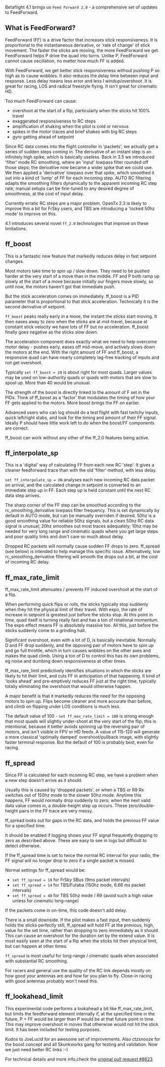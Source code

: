 Betaflight 4.1 brings us `Feed Forward 2.0` - a comprehensive set of updates to FeedForward.

## What is FeedForward?

FeedForward (FF) is a drive factor that increases stick responsiveness.  It is proportional to the instantaneous derivative, or 'rate of change' of stick movement.  The faster the sticks are moving, the more FeedForward we get.  FeedForward helps P drive the quad into turns.  Unlike P, FeedForward cannot cause oscillation, no matter how much FF is added. 

With FeedForward, we get better stick responsiveness without pushing P so high as to cause wobbles.  It also reduces the delay time between input and response.  Less delay means less error and less I windup/overshoot.  It is great for racing, LOS and radical freestyle flying.  It isn't great for cinematic HD.

Too much FeedForward can cause:
- overshoot at the start of a flip, particularly when the sticks hit 100% travel
- exaggerated responsiveness to RC steps
- amplification of shaking when the pilot is cold or nervous
- spikes in the motor traces and brief shakes with big RC steps
- gyro getting ahead of setpoint

Since RC data comes into the flight controller in 'packets', we actually get a series of sudden steps coming in.  The derivative of an instant step is an infinitely high spike, which is basically useless.  Back in 3.5 we introduced 'filter' mode RC smoothing, where an 'input' lowpass filter rounded off those steps; the derivative now became a wider spike that we could use.  We then applied a 'derivative' lowpass over that spike, which smoothed it out into a kind of 'lump' of FF for each incoming step.  AUTO RC filtering adapts the smoothing filters dynamically to the apparent incoming RC step rate; manual setups can be fine-tuned to any desired degree of smoothness, at the cost of input delay.

Currently erratic RC steps are a major problem.  OpenTx 2.3 is likely to improve this a bit for FrSky users, and TBS are introducing a 'locked 50hz mode' to improve on this.

4.1 introduces several novel `ff_2.0` technologies that improve on these limitations.


##  ff_boost

This is a fantastic new feature that markedly reduces delay in fast setpoint changes.

Most motors take time to spin up / slow down.  They need to be pushed harder at the very start of a move than in the middle.  FF and P both ramp up slowly at the start of a move because initially our fingers move slowly, so until now, the motors haven't got that immediate push.

But the stick acceleration comes on immediately.  ff_boost is a PID parameter that is proportional to that stick acceleration.  Technically it is the second derivative of setpoint.

`ff_boost` peaks really early in a move, the instant the sticks start moving.  It then eases away to zero when the sticks are at mid-travel, because at constant stick velocity we have lots of FF but no acceleration.  ff_boost finally goes negative as the sticks slow down. 

The acceleration component does exactly what we need to help overcome motor delay - pushes early, eases off mid-move, and actively slows down the motors at the end.  With the right amount of FF and ff_boost, a responsive quad can have nearly completely lag-free tracking of inputs and not get overshoot.  

Typically `set ff_boost = 20` is about right for most quads.  Larger values may be used on low-authority quads or quads with motors that are slow to spool up.  More than 40 would be unusual.  

The strength of the boost is directly linked to the amount of F set in the PIDs.  Think of ff_boost as a 'factor' that modulates the timing of how your FF gets applied to the motors.  More boost brings the FF on earlier. 

Advanced users who can log should do a test flight with fast twitchy inputs, quick left/right stabs, and look for the timing and amount of their FF signal.  Ideally P should have little work left to do when the boost/FF components are correct.  

ff_boost can work without any other of the ff_2.0 features being active.

## ff_interpolate_sp

This is a 'digital' way of calculating FF from each new RC 'step'.  It gives a cleaner feedforward trace than with the old 'filter' method, with less delay.  

`set ff_interpolate_sp = ON` analyses each new incoming RC data packet on arrival, and the calculated change in setpoint is converted to an immediate step up in FF.  Each step up is held constant until the next RC data step arrives.  

The sharp corner of the FF step can be smoothed according to the rc_smoothing_derivative lowpass filter frequency.  This is set dynamically by default in AUTO mode, but can be manually overriden if desired.  50hz is a good smoothing value for reliable 50hz signals, but a clean 50hz RC data signal is unusual; 20hz smoothes out most traces adequately; 10hz may be needed for very long range and cinematic quads where you get large steps and poor quality links and don't care so much about delay.

Dropped RC packets will normally cause sudden FF drops to zero.  ff_spread (see below) is intended to help manage this specific issue.  Alternatively, low rc_smoothing_derivative filtering will smooth the drops out a bit, at the cost of incoming RC delay.


## ff_max_rate_limit

ff_max_rate_limit attenuates / prevents FF induced overshoot at the start of a flip.  

When performing quick flips or rolls, the sticks typically stop suddenly when they hit the physical limit of their travel.  With expo, the rate of increase in setpoint is greatest just before the sticks stop.  At this point in time, quad itself is turning really fast and has a ton of rotational momentum.  The expo effect means FF is absolutely massive too.  All this, just before the sticks suddenly come to a grinding halt.  

Significant overshoot, even with a lot of D, is basically inevitable.  Normally D and FF drop suddenly, and the opposing pair of motors have to spin up and go full throttle, which in turn causes wobbles on the other axes and makes the quad climb.  Using a ton of D to control this has its own problems, eg noise and dumbing down responsiveness at other times.

ff_max_rate_limit predictively identifies situations in which the sticks are likely to hit their limit, and cuts FF in anticipation of that happening.  It kind of 'looks ahead' and pre-emptively reduces FF just at the right time, typically totally eliminating the overshoot that would otherwise happen.  

A major benefit is that it markedly reduces the need for the opposing motors to spin up.  Flips become cleaner and more accurate than before, and climb on flipping under LOS conditions is much less. 

The default value of 100 - `set ff_max_rate_limit = 100` is strong enough that most quads will slightly under-shoot at the  very start of the flip; this is intentional, because it better avoids spinning up the reversing pair of motors, and isn't visible in FPV or HD feeds.  A value of 115-120 will generate a more classical 'optimally damped' overshoot/pullback image, with slightly faster terminal response.  But the default of 100 is probably best, even for racing.

## ff_spread 

Since FF is calculated for each incoming RC step, we have a problem when a new step doesn't arrive as it should.  

Usually this is caused by 'dropped packets', or when a TBS or R9 Rx switches out of 150hz mode to the slower 50hz mode.  Anytime this happens, FF would normally drop suddenly to zero; when the next valid data value comes in, a double-height step up occurs.  These zero/double-height pairs in the FF trace are very messy.

ff_spread looks out for gaps in the RC data, and holds the previous FF value for a specified time.  

It should be enabled if logging shows your FF signal frequently dropping to zero as described above.  These are easy to see in logs but difficult to detect otherwise.  

If the ff_spread time is set to twice the normal RC interval for your radio, the FF signal will no longer drop to zero if a single packet is missed.

Normal settings for ff_spread would be:

- `set ff_spread = 18` for FrSky SBus (9ms packet intervals)
- `set ff_spread = 14` for TBS/Futaba (150hz mode, 6.66 ms packet intervals)
- `set ff_spread = 40` for TBS 50hz mode / R9 (avoid such a high value unless for cinematic long-range)

If the packets come in on-time, this code doesn't add delay.  

There is a small downside.  If the pilot makes a fast input, then suddenly holds the sticks perfectly still, ff_spread will hold FF at the previous, high, value for the set time, rather than dropping to zero immediately as it should. This can cause an overshoot for the duration set by the extend value. It is most easily seen at the start of a flip when the sticks hit their physical limit, but can happen at other times.

`ff_spread` is most useful for long-range / cinematic quads when associated with substantial RC smoothing.  

For racers and general use the quality of the RC link depends mostly on how good your antennas are and how far you plan to fly.  Close-in racing with good antennas probably won't need this.

## ff_lookahead_limit

This experimental code performs a lookahead a bit like ff_max_rate_limit, but limits the feedforward element internally if, at the specified time in the future, P + FF would be larger than P would be at that future point in time.  This may improve overshoot in moves that otherwise would not hit the stick limit.  It has been included for testing purposes. 

Kudos to JoeLucid for an awesome set of improvements.  Also ctzsnooze for the boost concept and all Skunkworks gang for testing and validation.  Now we just need better RC links  :-)

For technical details and more info,check the [original pull request #8623](https://github.com/betaflight/betaflight/pull/8623)